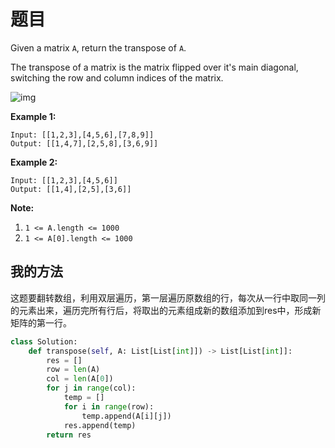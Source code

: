 # 题目

Given a matrix `A`, return the transpose of `A`.

The transpose of a matrix is the matrix flipped over it's main diagonal, switching the row and column indices of the matrix.


![img](https://assets.leetcode.com/uploads/2019/10/20/hint_transpose.png)

 

**Example 1:**

```
Input: [[1,2,3],[4,5,6],[7,8,9]]
Output: [[1,4,7],[2,5,8],[3,6,9]]
```

**Example 2:**

```
Input: [[1,2,3],[4,5,6]]
Output: [[1,4],[2,5],[3,6]]
```

 

**Note:**

1. `1 <= A.length <= 1000`
2. `1 <= A[0].length <= 1000`

## 我的方法

这题要翻转数组，利用双层遍历，第一层遍历原数组的行，每次从一行中取同一列的元素出来，遍历完所有行后，将取出的元素组成新的数组添加到res中，形成新矩阵的第一行。

```python
class Solution:
    def transpose(self, A: List[List[int]]) -> List[List[int]]:
        res = []
        row = len(A)
        col = len(A[0])
        for j in range(col):
            temp = []
            for i in range(row):
                temp.append(A[i][j])
            res.append(temp)
        return res            
```

